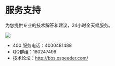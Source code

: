 # 服务支持

为您提供专业的技术解答和建议，24小时全天候服务。

![](http://static.toughcloud.net/toughsms/tc_20180702102934_5.png)


- 400 服务电话：4000481488
- QQ群组：180247499
- 技术论坛：http://bbs.xspeeder.com/